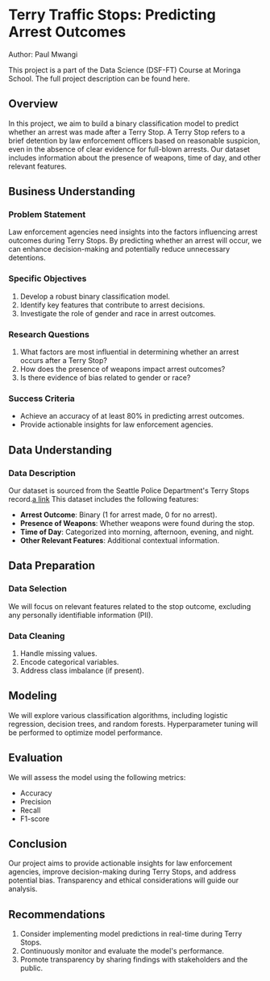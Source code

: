 # Terry Traffic Stops: Predicting Arrest Outcomes
Author: Paul Mwangi

This project is a part of the Data Science (DSF-FT) Course at Moringa School. The full project description can be found here.
## Overview
In this project, we aim to build a binary classification model to predict whether an arrest was made after a Terry Stop. A Terry Stop refers to a brief detention by law enforcement officers based on reasonable suspicion, even in the absence of clear evidence for full-blown arrests. Our dataset includes information about the presence of weapons, time of day, and other relevant features.

## Business Understanding
### Problem Statement
Law enforcement agencies need insights into the factors influencing arrest outcomes during Terry Stops. By predicting whether an arrest will occur, we can enhance decision-making and potentially reduce unnecessary detentions.

### Specific Objectives
1. Develop a robust binary classification model.
2. Identify key features that contribute to arrest decisions.
3. Investigate the role of gender and race in arrest outcomes.

### Research Questions
1. What factors are most influential in determining whether an arrest occurs after a Terry Stop?
2. How does the presence of weapons impact arrest outcomes?
3. Is there evidence of bias related to gender or race?

### Success Criteria
- Achieve an accuracy of at least 80% in predicting arrest outcomes.
- Provide actionable insights for law enforcement agencies.

## Data Understanding
### Data Description

Our dataset is sourced from the Seattle Police Department's Terry Stops record.[a link](https://data.seattle.gov/Public-Safety/Terry-Stops/28ny-9ts8/about_data)
This dataset includes the following features:
- **Arrest Outcome**: Binary (1 for arrest made, 0 for no arrest).
- **Presence of Weapons**: Whether weapons were found during the stop.
- **Time of Day**: Categorized into morning, afternoon, evening, and night.
- **Other Relevant Features**: Additional contextual information.

## Data Preparation
### Data Selection
We will focus on relevant features related to the stop outcome, excluding any personally identifiable information (PII).

### Data Cleaning
1. Handle missing values.
2. Encode categorical variables.
3. Address class imbalance (if present).

## Modeling
We will explore various classification algorithms, including logistic regression, decision trees, and random forests. Hyperparameter tuning will be performed to optimize model performance.

## Evaluation
We will assess the model using the following metrics:
- Accuracy
- Precision
- Recall
- F1-score

## Conclusion
Our project aims to provide actionable insights for law enforcement agencies, improve decision-making during Terry Stops, and address potential bias. Transparency and ethical considerations will guide our analysis.

## Recommendations
1. Consider implementing model predictions in real-time during Terry Stops.
2. Continuously monitor and evaluate the model's performance.
3. Promote transparency by sharing findings with stakeholders and the public.
